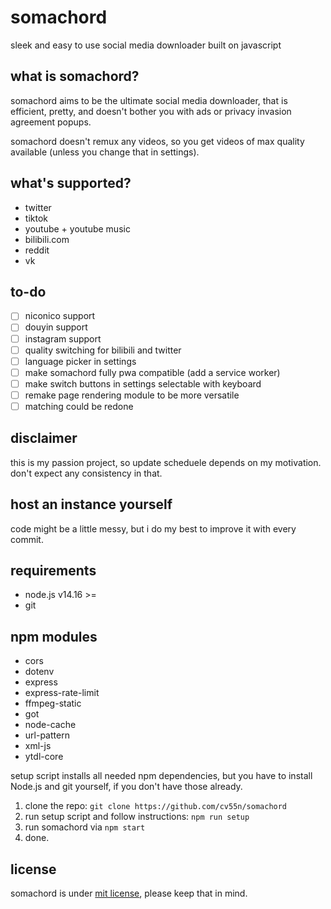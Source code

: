 # somachord

sleek and easy to use social media downloader built on javascript

## what is somachord?

somachord aims to be the ultimate social media downloader, that is efficient, pretty, and doesn't bother you with ads or privacy invasion agreement popups.

somachord doesn't remux any videos, so you get videos of max quality available (unless you change that in settings).

## what's supported?

- twitter
- tiktok
- youtube + youtube music
- bilibili.com
- reddit
- vk

## to-do

- [ ] niconico support
- [ ] douyin support
- [ ] instagram support
- [ ] quality switching for bilibili and twitter
- [ ] language picker in settings
- [ ] make somachord fully pwa compatible (add a service worker)
- [ ] make switch buttons in settings selectable with keyboard
- [ ] remake page rendering module to be more versatile
- [ ] matching could be redone

## disclaimer

this is my passion project, so update scheduele depends on my motivation. don't expect any consistency in that.

## host an instance yourself

code might be a little messy, but i do my best to improve it with every commit.

## requirements

- node.js v14.16 >=
- git

## npm modules

- cors
- dotenv
- express
- express-rate-limit
- ffmpeg-static
- got
- node-cache
- url-pattern
- xml-js
- ytdl-core

setup script installs all needed npm dependencies, but you have to install Node.js and git yourself, if you don't have those already.

1. clone the repo: `git clone https://github.com/cv55n/somachord`
2. run setup script and follow instructions: `npm run setup`
3. run somachord via `npm start`
4. done.

## license

somachord is under [mit license](https://github.com/cv55n/somachord/blob/main/LICENSE), please keep that in mind.
